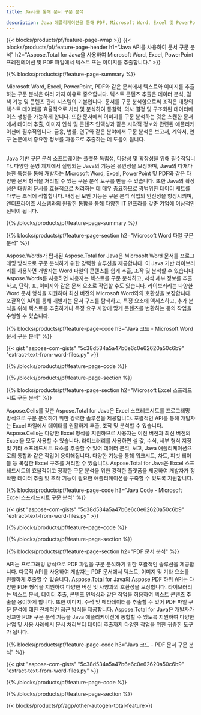```yaml
---
title: Java를 통해 문서 구문 분석 

description: Java 애플리케이션을 통해 PDF, Microsoft Word, Excel 및 PowerPoint 프리젠테이션을 구문 분석하세요. 텍스트나 이미지를 쉽게 추출하세요.
---
```


{{< blocks/products/pf/feature-page-wrap >}}
{{< blocks/products/pf/feature-page-header h1="Java API를 사용하여 문서 구문 분석" h2="Aspose.Total for Java을 사용하여 Microsoft Word, Excel, PowerPoint 프레젠테이션 및 PDF 파일에서 텍스트 또는 이미지를 추출합니다." >}}

{{% blocks/products/pf/feature-page-summary %}}

Microsoft Word, Excel, PowerPoint, PDF와 같은 문서에서 텍스트와 이미지를 추출하는 구문 분석은 여러 가지 이유로 중요합니다. 텍스트 콘텐츠 추출은 데이터 분석, 검색 기능 및 콘텐츠 관리 시스템의 기본입니다. 문서를 구문 분석함으로써 조직은 대량의 텍스트 데이터를 효율적으로 처리 및 분석하여 통찰력, 의사 결정 및 구조화된 데이터베이스 생성을 가능하게 합니다. 또한 문서에서 이미지를 구문 분석하는 것은 스캔한 문서에서 데이터 추출, 이미지 인식 및 콘텐츠 인덱싱과 같은 시각적 정보와 관련된 애플리케이션에 필수적입니다. 금융, 법률, 연구와 같은 분야에서 구문 분석은 보고서, 계약서, 연구 논문에서 중요한 정보를 자동으로 추출하는 데 도움이 됩니다.  <br /><br />

Java 기반 구문 분석 소프트웨어는 플랫폼 독립성, 다양성 및 확장성을 위해 필수적입니다. 다양한 운영 체제에서 실행되는 Java의 기능은 유연성을 보장하며, Java의 다재다능한 특성을 통해 개발자는 Microsoft Word, Excel, PowerPoint 및 PDF와 같은 다양한 문서 형식을 처리할 수 있는 구문 분석 도구를 만들 수 있습니다. 또한 Java의 확장성은 대량의 문서를 효율적으로 처리하는 데 매우 중요하므로 광범위한 데이터 세트를 다루는 조직에 적합합니다. 내장된 보안 기능은 구문 분석 작업의 안전성을 향상시키며, 엔터프라이즈 시스템과의 원활한 통합을 통해 다양한 IT 인프라를 갖춘 기업에 이상적인 선택이 됩니다.

{{% /blocks/products/pf/feature-page-summary  %}}

{{% blocks/products/pf/feature-page-section  h2="Microsoft Word 파일 구문 분석" %}}

Aspose.Words가 탑재된 Aspose.Total for Java은 Microsoft Word 문서를 프로그래밍 방식으로 구문 분석하기 위한 강력한 솔루션을 제공합니다. 이 Java 기반 라이브러리를 사용하면 개발자는 Word 파일의 콘텐츠를 쉽게 추출, 조작 및 분석할 수 있습니다. Aspose.Words를 사용하면 사용자는 텍스트를 구문 분석하고, 서식 세부 정보를 추출하고, 단락, 표, 이미지와 같은 문서 요소로 작업할 수도 있습니다. 라이브러리는 다양한 Word 문서 형식을 지원하여 최신 버전의 Microsoft Word와의 호환성을 보장합니다. 포괄적인 API를 통해 개발자는 문서 구조를 탐색하고, 특정 요소에 액세스하고, 추가 분석을 위해 텍스트를 추출하거나 특정 요구 사항에 맞게 콘텐츠를 변환하는 등의 작업을 수행할 수 있습니다.

{{% blocks/products/pf/feature-page-code h3="Java 코드 - Microsoft Word 문서 구문 분석" %}}

{{< gist "aspose-com-gists" "5c38d534a5a47b6e6c0e62620a50c6b9" "extract-text-from-word-files.py" >}}

{{% /blocks/products/pf/feature-page-code  %}}

{{% /blocks/products/pf/feature-page-section %}}

{{% blocks/products/pf/feature-page-section  h2="Microsoft Excel 스프레드시트 구문 분석" %}}

Aspose.Cells를 갖춘 Aspose.Total for Java은 Excel 스프레드시트를 프로그래밍 방식으로 구문 분석하기 위한 강력한 솔루션을 제공합니다. 포괄적인 API를 통해 개발자는 Excel 파일에서 데이터를 원활하게 추출, 조작 및 분석할 수 있습니다. Aspose.Cells는 다양한 Excel 형식을 지원하므로 사용자는 이전 버전과 최신 버전의 Excel을 모두 사용할 수 있습니다. 라이브러리를 사용하면 셀 값, 수식, 세부 형식 지정 및 기타 스프레드시트 요소를 추출할 수 있어 데이터 분석, 보고, Java 애플리케이션으로의 통합과 같은 작업이 용이해집니다. 다양한 기능을 통해 워크시트, 차트, 피벗 테이블 등 복잡한 Excel 구조를 처리할 수 있습니다. Aspose.Total for Java은 Excel 스프레드시트의 효율적이고 정확한 구문 분석을 위한 강력한 플랫폼을 제공하여 개발자가 정확한 데이터 추출 및 조작 기능이 필요한 애플리케이션을 구축할 수 있도록 지원합니다.

{{% blocks/products/pf/feature-page-code h3="Java Code - Microsoft Excel 스프레드시트 구문 분석" %}}

{{< gist "aspose-com-gists" "5c38d534a5a47b6e6c0e62620a50c6b9" "extract-text-from-word-files.py" >}}

{{% /blocks/products/pf/feature-page-code  %}}

{{% /blocks/products/pf/feature-page-section %}}

{{% blocks/products/pf/feature-page-section  h2="PDF 문서 분석" %}}

API는 프로그래밍 방식으로 PDF 파일을 구문 분석하기 위한 포괄적인 솔루션을 제공합니다. 다목적 API를 사용하여 개발자는 PDF 문서에서 텍스트, 이미지 및 기타 요소를 원활하게 추출할 수 있습니다. Aspose.Total for Java의 Aspose.PDF 하위 API는 다양한 PDF 형식을 지원하여 다양한 버전 및 사양과의 호환성을 보장합니다. 라이브러리는 텍스트 분석, 데이터 추출, 콘텐츠 인덱싱과 같은 작업을 허용하여 텍스트 콘텐츠 추출을 용이하게 합니다. 또한 이미지, 주석 및 메타데이터를 추출할 수 있어 PDF 파일 구문 분석에 대한 전체적인 접근 방식을 제공합니다. Aspose.Total for Java은 개발자가 정교한 PDF 구문 분석 기능을 Java 애플리케이션에 통합할 수 있도록 지원하여 다양한 산업 및 사용 사례에서 문서 처리부터 데이터 추출까지 다양한 작업을 위한 귀중한 도구가 됩니다.

{{% blocks/products/pf/feature-page-code h3="Java 코드 - PDF 문서 구문 분석" %}}

{{< gist "aspose-com-gists" "5c38d534a5a47b6e6c0e62620a50c6b9" "extract-text-from-word-files.py" >}}

{{% /blocks/products/pf/feature-page-code  %}}

{{% /blocks/products/pf/feature-page-section %}}

{{< blocks/products/pf/agp/other-autogen-total-feature>}}